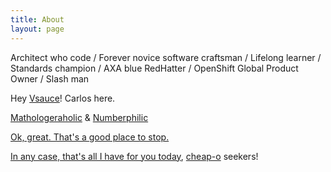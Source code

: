 ```yaml
---
title: About
layout: page
---
```

Architect who code / Forever novice software craftsman / Lifelong learner / Standards champion / AXA blue RedHatter / OpenShift Global Product Owner / Slash man

Hey [Vsauce](https://youtube.com/c/vsauce1)! Carlos here.

[Mathologeraholic](https://youtube.com/c/Mathologer) & [Numberphilic](https://youtube.com/user/numberphile)

[Ok, great. That's a good place to stop.](https://youtube.com/c/MichaelPennMath)

[In any case, that's all I have for you today](https://youtube.com/c/lockpickinglawyer), [cheap-o](https://youtube.com/c/DarrenWalkerMultimeterReviews) seekers!
